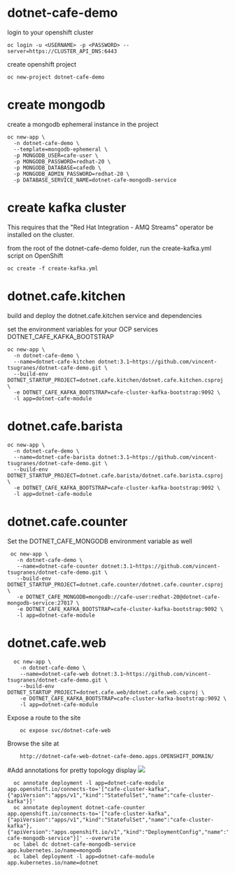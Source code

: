 # dotnet-cafe-demo

login to your openshift cluster

    oc login -u <USERNAME> -p <PASSWORD> --server=https://CLUSTER_API_DNS:6443

create openshift project
    
    oc new-project dotnet-cafe-demo

# create mongodb
create a mongodb ephemeral instance in the project

    oc new-app \
      -n dotnet-cafe-demo \
      --template=mongodb-ephemeral \
      -p MONGODB_USER=cafe-user \
      -p MONGODB_PASSWORD=redhat-20 \
      -p MONGODB_DATABASE=cafedb \
      -p MONGODB_ADMIN_PASSWORD=redhat-20 \
      -p DATABASE_SERVICE_NAME=dotnet-cafe-mongodb-service

# create kafka cluster
This requires that the "Red Hat Integration - AMQ Streams" operator be installed on the cluster.

from the root of the dotnet-cafe-demo folder, run the create-kafka.yml script on OpenShift

    oc create -f create-kafka.yml

# dotnet.cafe.kitchen
build and deploy the dotnet.cafe.kitchen service and dependencies

set the environment variables for your OCP services
DOTNET_CAFE_KAFKA_BOOTSTRAP

    oc new-app \
      -n dotnet-cafe-demo \
      --name=dotnet-cafe-kitchen dotnet:3.1~https://github.com/vincent-tsugranes/dotnet-cafe-demo.git \
      --build-env DOTNET_STARTUP_PROJECT=dotnet.cafe.kitchen/dotnet.cafe.kitchen.csproj \
      -e DOTNET_CAFE_KAFKA_BOOTSTRAP=cafe-cluster-kafka-bootstrap:9092 \
      -l app=dotnet-cafe-module
 

# dotnet.cafe.barista

    oc new-app \
      -n dotnet-cafe-demo \
      --name=dotnet-cafe-barista dotnet:3.1~https://github.com/vincent-tsugranes/dotnet-cafe-demo.git \
      --build-env DOTNET_STARTUP_PROJECT=dotnet.cafe.barista/dotnet.cafe.barista.csproj \
      -e DOTNET_CAFE_KAFKA_BOOTSTRAP=cafe-cluster-kafka-bootstrap:9092 \
      -l app=dotnet-cafe-module
      
  
 # dotnet.cafe.counter 
 Set the DOTNET_CAFE_MONGODB environment variable as well
 
     oc new-app \
       -n dotnet-cafe-demo \
       --name=dotnet-cafe-counter dotnet:3.1~https://github.com/vincent-tsugranes/dotnet-cafe-demo.git \
       --build-env DOTNET_STARTUP_PROJECT=dotnet.cafe.counter/dotnet.cafe.counter.csproj \
       -e DOTNET_CAFE_MONGODB=mongodb://cafe-user:redhat-20@dotnet-cafe-mongodb-service:27017 \
       -e DOTNET_CAFE_KAFKA_BOOTSTRAP=cafe-cluster-kafka-bootstrap:9092 \
       -l app=dotnet-cafe-module
       
       
  # dotnet.cafe.web 
  
      oc new-app \
        -n dotnet-cafe-demo \
        --name=dotnet-cafe-web dotnet:3.1~https://github.com/vincent-tsugranes/dotnet-cafe-demo.git \
        --build-env DOTNET_STARTUP_PROJECT=dotnet.cafe.web/dotnet.cafe.web.csproj \
        -e DOTNET_CAFE_KAFKA_BOOTSTRAP=cafe-cluster-kafka-bootstrap:9092 \
        -l app=dotnet-cafe-module
  
  
  Expose a route to the site
        
        oc expose svc/dotnet-cafe-web
  
  Browse the site at
  
        http://dotnet-cafe-web-dotnet-cafe-demo.apps.OPENSHIFT_DOMAIN/
                  
  #Add annotations for pretty topology display
  <img src="https://github.com/vincent-tsugranes/dotnet-cafe-demo/blob/master/support/images/dotnet-cafe-topology.png?raw=true"></img>
   
      oc annotate deployment -l app=dotnet-cafe-module app.openshift.io/connects-to='["cafe-cluster-kafka",{"apiVersion":"apps/v1","kind":"StatefulSet","name":"cafe-cluster-kafka"}]'
      oc annotate deployment dotnet-cafe-counter app.openshift.io/connects-to='["cafe-cluster-kafka",{"apiVersion":"apps/v1","kind":"StatefulSet","name":"cafe-cluster-kafka"},{"apiVersion":"apps.openshift.io/v1","kind":"DeploymentConfig","name":"dotnet-cafe-mongodb-service"}]' --overwrite
      oc label dc dotnet-cafe-mongodb-service app.kubernetes.io/name=mongodb
      oc label deployment -l app=dotnet-cafe-module app.kubernetes.io/name=dotnet
      
   